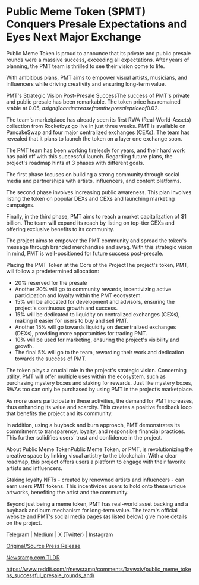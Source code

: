 # Public Meme Token ($PMT) Conquers Presale Expectations and Eyes Next Major Exchange

Public Meme Token is proud to announce that its private and public presale rounds were a massive success, exceeding all expectations. After years of planning, the PMT team is thrilled to see their vision come to life.

With ambitious plans, PMT aims to empower visual artists, musicians, and influencers while driving creativity and ensuring long-term value.

PMT's Strategic Vision Post-Presale SuccessThe success of PMT's private and public presale has been remarkable. The token price has remained stable at 0.05$, a significant increase from the presale price of 0.02$.

The team's marketplace has already seen its first RWA (Real-World-Assets) collection from Rocketbyz go live in just three weeks. PMT is available on PancakeSwap and four major centralized exchanges (CEXs). The team has revealed that it plans to launch the token on a layer one exchange soon.

The PMT team has been working tirelessly for years, and their hard work has paid off with this successful launch. Regarding future plans, the project's roadmap hints at 3 phases with different goals.

The first phase focuses on building a strong community through social media and partnerships with artists, influencers, and content platforms.

The second phase involves increasing public awareness. This plan involves listing the token on popular DEXs and CEXs and launching marketing campaigns.

Finally, in the third phase, PMT aims to reach a market capitalization of $1 billion. The team will expand its reach by listing on top-tier CEXs and offering exclusive benefits to its community.

The project aims to empower the PMT community and spread the token's message through branded merchandise and swag. With this strategic vision in mind, PMT is well-positioned for future success post-presale.

Placing the PMT Token at the Core of the ProjectThe project's token, PMT, will follow a predetermined allocation:

* 20% reserved for the presale
* Another 20% will go to community rewards, incentivizing active participation and loyalty within the PMT ecosystem.
* 15% will be allocated for development and advisors, ensuring the project's continuous growth and success.
* 15% will be dedicated to liquidity on centralized exchanges (CEXs), making it easier for users to buy and sell PMT.
* Another 15% will go towards liquidity on decentralized exchanges (DEXs), providing more opportunities for trading PMT.
* 10% will be used for marketing, ensuring the project's visibility and growth.
* The final 5% will go to the team, rewarding their work and dedication towards the success of PMT.

The token plays a crucial role in the project's strategic vision. Concerning utility, PMT will offer multiple uses within the ecosystem, such as purchasing mystery boxes and staking for rewards. Just like mystery boxes, RWAs too can only be purchased by using PMT in the project’s marketplace.

As more users participate in these activities, the demand for PMT increases, thus enhancing its value and scarcity. This creates a positive feedback loop that benefits the project and its community.

In addition, using a buyback and burn approach, PMT demonstrates its commitment to transparency, loyalty, and responsible financial practices. This further solidifies users' trust and confidence in the project.

About Public Meme TokenPublic Meme Token, or PMT, is revolutionizing the creative space by linking visual artistry to the blockchain. With a clear roadmap, this project offers users a platform to engage with their favorite artists and influencers.

Staking loyalty NFTs - created by renowned artists and influencers - can earn users PMT tokens. This incentivizes users to hold onto these unique artworks, benefiting the artist and the community.

Beyond just being a meme token, PMT has real-world asset backing and a buyback and burn mechanism for long-term value. The team's official website and PMT's social media pages (as listed below) give more details on the project.

Telegram | Medium | X (Twitter) | Instagram 

[Original/Source Press Release](https://blockchainwire.io/press-release/public-meme-token-pmt-conquers-presale-expectations-and-eyes-next-major-exchange)
                    

[Newsramp.com TLDR](None) 

https://www.reddit.com/r/newsramp/comments/1avwxiv/public_meme_tokens_successful_presale_rounds_and/